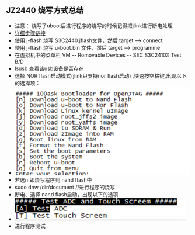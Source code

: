 ## JZ2440 烧写方式总结
* 注意： 烧写了uboot后进行程序的烧写的时候记得把jlink进行断电处理
* [详细步骤链接](https://github.com/GalenDeng/Embedded-Linux/blob/master/JZ2440%E7%9A%84jlink%E7%83%A7%E5%86%99%E6%96%B9%E5%BC%8F/JZ2440%E5%BC%80%E5%8F%91%E6%9D%BFJLINK%E4%BD%BF%E7%94%A8%E6%89%8B%E5%86%8CV1.0%E7%89%88%E6%9C%AC.pdf)
* 使用 j-flash 烧写 S3C2440.jflash文件，然后 target --> connect
* 使用 j-flash 烧写 u-boot.bin 文件，然后 target --> programme
* 在虚拟机中的菜单栏 VM -- Romovable Devices -- SEC S3C2410X Test B/D
* lsusb 查看该usb设备是否存在
* 选择 NOR flash启动模式(jlink只支持nor flash启动) ,快速按空格键,出现以下的选择项：
* ![uboot选项](https://github.com/GalenDeng/Embedded-Linux/blob/master/JZ2440%E7%9A%84jlink%E7%83%A7%E5%86%99%E6%96%B9%E5%BC%8F/uboot%E7%83%A7%E5%86%99%E9%80%89%E6%8B%A9.PNG)
* 若选n 即烧写程序到 nand flash中
* sudo dnw /dir/document  //进行程序的烧写
* 断电、选择 nand flash启动，出现以下的选项
* ![程序测试](https://github.com/GalenDeng/Embedded-Linux/blob/master/JZ2440%E7%9A%84jlink%E7%83%A7%E5%86%99%E6%96%B9%E5%BC%8F/%E7%A8%8B%E5%BA%8F%E6%B5%8B%E8%AF%95.PNG)
* 进行程序测试